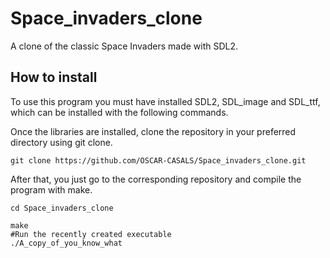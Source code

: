 # Space_invaders_clone
A clone of the classic Space Invaders made with SDL2.

## How to install
To use this program you must have installed SDL2, SDL_image and SDL_ttf, which can be installed with the following commands.

Once the libraries are installed, clone the repository in your preferred directory using git clone.

```
git clone https://github.com/OSCAR-CASALS/Space_invaders_clone.git
```

After that, you just go to the corresponding repository and compile the program with make.

```
cd Space_invaders_clone

make
#Run the recently created executable
./A_copy_of_you_know_what
```

